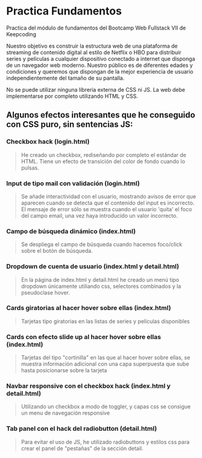 # Practica Fundamentos
Practica del módulo de fundamentos del Bootcamp Web Fullstack VII de Keepcoding

Nuestro objetivo es construir la estructura web de una plataforma de streaming de contenido
digital al estilo de Netflix o HBO para distribuir series y películas a cualquier dispositivo
conectado a internet que disponga de un navegador web moderno. Nuestro público es de
diferentes edades y condiciones y queremos que dispongan de la mejor experiencia de
usuario independientemente del tamaño de su pantalla.

No se puede utilizar ninguna libreria externa de CSS ni JS. La web debe implementarse por completo
utilizando HTML y CSS.

## Algunos efectos interesantes que he conseguido con CSS puro, sin sentencias JS:
### Checkbox hack (login.html)
> He creado un checkbox, rediseñando por completo el estándar de HTML. Tiene un efecto de transición del color de fondo cuando lo pulsas.
### Input de tipo mail con validación (login.html)
> Se añade interactividad con el usuario, mostrando avisos de error que aparecen cuando se detecta que el contenido del input es incorrecto.
> El mensaje de error sólo se muestra cuando el usuario 'quita' el foco del campo email, una vez haya introducido un valor incorrecto.
### Campo de búsqueda dinámico (index.html)
> Se despliega el campo de búsqueda cuando hacemos foco/click sobre el botón de búsqueda.
### Dropdown de cuenta de usuario (index.html y detail.html) 
> En la página de index.html y detail.html he creado un menú tipo dropdown únicamente utiliando css, selectores combinados y la pseudoclase hover.
### Cards giratorias al hacer hover sobre ellas (index.html)
> Tarjetas tipo giratorias en las listas de series y películas disponibles
### Cards con efecto slide up al hacer hover sobre ellas (index.html)
> Tarjetas del tipo "cortinilla" en las que al hacer hover sobre ellas, se muestra información adicional con una capa superpuesta que sube hasta posicionarse sobre la tarjeta
### Navbar responsive con el checkbox hack (index.html y detail.html)
> Utilizando un checkbox a modo de toggler, y capas css se consigue un menu de navegación responsive
### Tab panel con el hack del radiobutton (detail.html)
> Para evitar el uso de JS, he utilizado radiobuttons y estilos css para crear el panel de "pestañas" de la sección detail.

